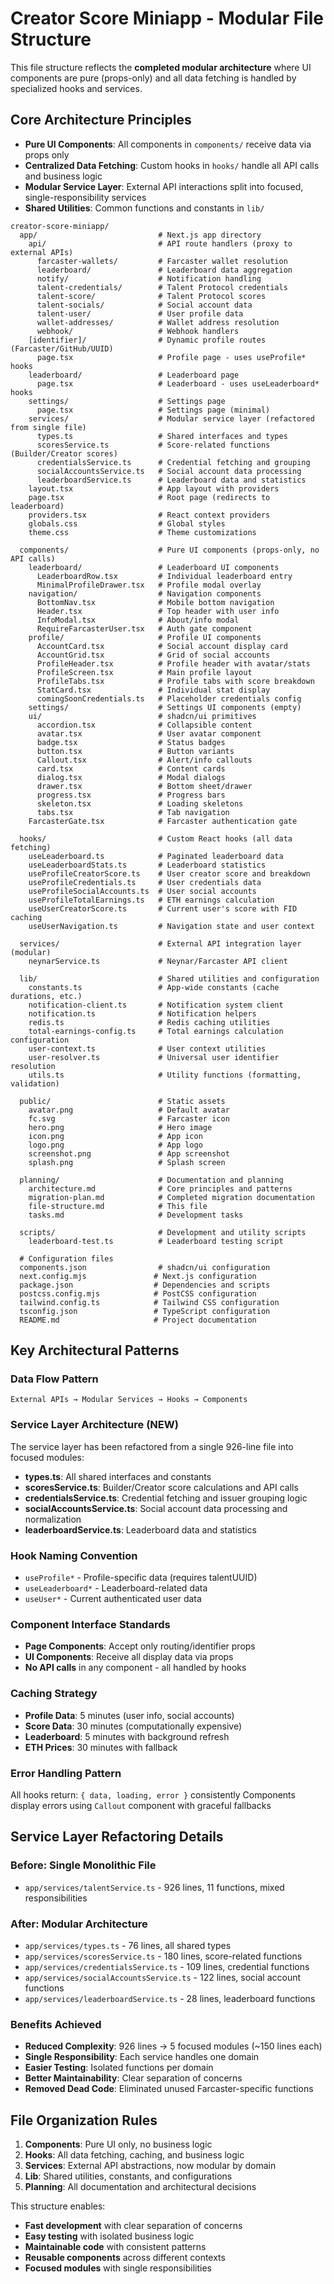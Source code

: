 # Creator Score Miniapp - Modular File Structure

This file structure reflects the **completed modular architecture** where UI components are pure (props-only) and all data fetching is handled by specialized hooks and services.

## Core Architecture Principles

- **Pure UI Components**: All components in `components/` receive data via props only
- **Centralized Data Fetching**: Custom hooks in `hooks/` handle all API calls and business logic
- **Modular Service Layer**: External API interactions split into focused, single-responsibility services
- **Shared Utilities**: Common functions and constants in `lib/`

```plaintext
creator-score-miniapp/
  app/                           # Next.js app directory
    api/                         # API route handlers (proxy to external APIs)
      farcaster-wallets/         # Farcaster wallet resolution
      leaderboard/               # Leaderboard data aggregation
      notify/                    # Notification handling
      talent-credentials/        # Talent Protocol credentials
      talent-score/              # Talent Protocol scores
      talent-socials/            # Social account data
      talent-user/               # User profile data
      wallet-addresses/          # Wallet address resolution
      webhook/                   # Webhook handlers
    [identifier]/                # Dynamic profile routes (Farcaster/GitHub/UUID)
      page.tsx                   # Profile page - uses useProfile* hooks
    leaderboard/                 # Leaderboard page
      page.tsx                   # Leaderboard - uses useLeaderboard* hooks
    settings/                    # Settings page
      page.tsx                   # Settings page (minimal)
    services/                    # Modular service layer (refactored from single file)
      types.ts                   # Shared interfaces and types
      scoresService.ts           # Score-related functions (Builder/Creator scores)
      credentialsService.ts      # Credential fetching and grouping
      socialAccountsService.ts   # Social account data processing
      leaderboardService.ts      # Leaderboard data and statistics
    layout.tsx                   # App layout with providers
    page.tsx                     # Root page (redirects to leaderboard)
    providers.tsx                # React context providers
    globals.css                  # Global styles
    theme.css                    # Theme customizations

  components/                    # Pure UI components (props-only, no API calls)
    leaderboard/                 # Leaderboard UI components
      LeaderboardRow.tsx         # Individual leaderboard entry
      MinimalProfileDrawer.tsx   # Profile modal overlay
    navigation/                  # Navigation components
      BottomNav.tsx              # Mobile bottom navigation
      Header.tsx                 # Top header with user info
      InfoModal.tsx              # About/info modal
      RequireFarcasterUser.tsx   # Auth gate component
    profile/                     # Profile UI components
      AccountCard.tsx            # Social account display card
      AccountGrid.tsx            # Grid of social accounts
      ProfileHeader.tsx          # Profile header with avatar/stats
      ProfileScreen.tsx          # Main profile layout
      ProfileTabs.tsx            # Profile tabs with score breakdown
      StatCard.tsx               # Individual stat display
      comingSoonCredentials.ts   # Placeholder credentials config
    settings/                    # Settings UI components (empty)
    ui/                          # shadcn/ui primitives
      accordion.tsx              # Collapsible content
      avatar.tsx                 # User avatar component
      badge.tsx                  # Status badges
      button.tsx                 # Button variants
      Callout.tsx                # Alert/info callouts
      card.tsx                   # Content cards
      dialog.tsx                 # Modal dialogs
      drawer.tsx                 # Bottom sheet/drawer
      progress.tsx               # Progress bars
      skeleton.tsx               # Loading skeletons
      tabs.tsx                   # Tab navigation
    FarcasterGate.tsx            # Farcaster authentication gate

  hooks/                         # Custom React hooks (all data fetching)
    useLeaderboard.ts            # Paginated leaderboard data
    useLeaderboardStats.ts       # Leaderboard statistics
    useProfileCreatorScore.ts    # User creator score and breakdown
    useProfileCredentials.ts     # User credentials data
    useProfileSocialAccounts.ts  # User social accounts
    useProfileTotalEarnings.ts   # ETH earnings calculation
    useUserCreatorScore.ts       # Current user's score with FID caching
    useUserNavigation.ts         # Navigation state and user context

  services/                      # External API integration layer (modular)
    neynarService.ts             # Neynar/Farcaster API client

  lib/                           # Shared utilities and configuration
    constants.ts                 # App-wide constants (cache durations, etc.)
    notification-client.ts       # Notification system client
    notification.ts              # Notification helpers
    redis.ts                     # Redis caching utilities
    total-earnings-config.ts     # Total earnings calculation configuration
    user-context.ts              # User context utilities
    user-resolver.ts             # Universal user identifier resolution
    utils.ts                     # Utility functions (formatting, validation)

  public/                        # Static assets
    avatar.png                   # Default avatar
    fc.svg                       # Farcaster icon
    hero.png                     # Hero image
    icon.png                     # App icon
    logo.png                     # App logo
    screenshot.png               # App screenshot
    splash.png                   # Splash screen

  planning/                      # Documentation and planning
    architecture.md              # Core principles and patterns
    migration-plan.md            # Completed migration documentation
    file-structure.md            # This file
    tasks.md                     # Development tasks

  scripts/                       # Development and utility scripts
    leaderboard-test.ts          # Leaderboard testing script

  # Configuration files
  components.json                # shadcn/ui configuration
  next.config.mjs               # Next.js configuration
  package.json                  # Dependencies and scripts
  postcss.config.mjs            # PostCSS configuration
  tailwind.config.ts            # Tailwind CSS configuration
  tsconfig.json                 # TypeScript configuration
  README.md                     # Project documentation
```

## Key Architectural Patterns

### Data Flow Pattern
```
External APIs → Modular Services → Hooks → Components
```

### Service Layer Architecture (NEW)
The service layer has been refactored from a single 926-line file into focused modules:

- **types.ts**: All shared interfaces and constants
- **scoresService.ts**: Builder/Creator score calculations and API calls
- **credentialsService.ts**: Credential fetching and issuer grouping logic
- **socialAccountsService.ts**: Social account data processing and normalization
- **leaderboardService.ts**: Leaderboard data and statistics

### Hook Naming Convention
- `useProfile*` - Profile-specific data (requires talentUUID)
- `useLeaderboard*` - Leaderboard-related data
- `useUser*` - Current authenticated user data

### Component Interface Standards
- **Page Components**: Accept only routing/identifier props
- **UI Components**: Receive all display data via props
- **No API calls** in any component - all handled by hooks

### Caching Strategy
- **Profile Data**: 5 minutes (user info, social accounts)
- **Score Data**: 30 minutes (computationally expensive)
- **Leaderboard**: 5 minutes with background refresh
- **ETH Prices**: 30 minutes with fallback

### Error Handling Pattern
All hooks return: `{ data, loading, error }` consistently
Components display errors using `Callout` component with graceful fallbacks

## Service Layer Refactoring Details

### Before: Single Monolithic File
- `app/services/talentService.ts` - 926 lines, 11 functions, mixed responsibilities

### After: Modular Architecture
- `app/services/types.ts` - 76 lines, all shared types
- `app/services/scoresService.ts` - 180 lines, score-related functions
- `app/services/credentialsService.ts` - 109 lines, credential functions
- `app/services/socialAccountsService.ts` - 122 lines, social account functions
- `app/services/leaderboardService.ts` - 28 lines, leaderboard functions

### Benefits Achieved
- **Reduced Complexity**: 926 lines → 5 focused modules (~150 lines each)
- **Single Responsibility**: Each service handles one domain
- **Easier Testing**: Isolated functions per domain
- **Better Maintainability**: Clear separation of concerns
- **Removed Dead Code**: Eliminated unused Farcaster-specific functions

## File Organization Rules

1. **Components**: Pure UI only, no business logic
2. **Hooks**: All data fetching, caching, and business logic
3. **Services**: External API abstractions, now modular by domain
4. **Lib**: Shared utilities, constants, and configurations
5. **Planning**: All documentation and architectural decisions

This structure enables:
- **Fast development** with clear separation of concerns
- **Easy testing** with isolated business logic
- **Maintainable code** with consistent patterns
- **Reusable components** across different contexts
- **Focused modules** with single responsibilities 